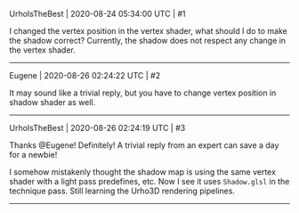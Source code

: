 UrhoIsTheBest | 2020-08-24 05:34:00 UTC | #1

I changed the vertex position in the vertex shader, what should I do to make the shadow correct?
Currently, the shadow does not respect any change in the vertex shader.

-------------------------

Eugene | 2020-08-26 02:24:22 UTC | #2

It may sound like a trivial reply, but you have to change vertex position in shadow shader as well.

-------------------------

UrhoIsTheBest | 2020-08-26 02:24:19 UTC | #3

Thanks @Eugene!
Definitely! A trivial reply from an expert can save a day for a newbie!

I somehow mistakenly thought the shadow map is using the same vertex shader with a light pass predefines, etc. Now I see it uses ```Shadow.glsl``` in the technique pass.
Still learning the Urho3D rendering pipelines.

-------------------------

